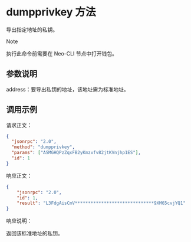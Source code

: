 # dumpprivkey 方法

导出指定地址的私钥。

> [!Note]
> 执行此命令前需要在 Neo-CLI 节点中打开钱包。

## 参数说明

address：要导出私钥的地址，该地址需为标准地址。

## 调用示例

请求正文：

```json
{
  "jsonrpc": "2.0",
  "method": "dumpprivkey",
  "params": ["ASMGHQPzZqxFB2yKmzvfv82jtKVnjhp1ES"],
  "id": 1
}
```

响应正文：

```json
{
    "jsonrpc": "2.0",
    "id": 1,
    "result": "L3FdgAisCmV******************************9XM65cvjYQ1"
}
```

响应说明：

返回该标准地址的私钥。
